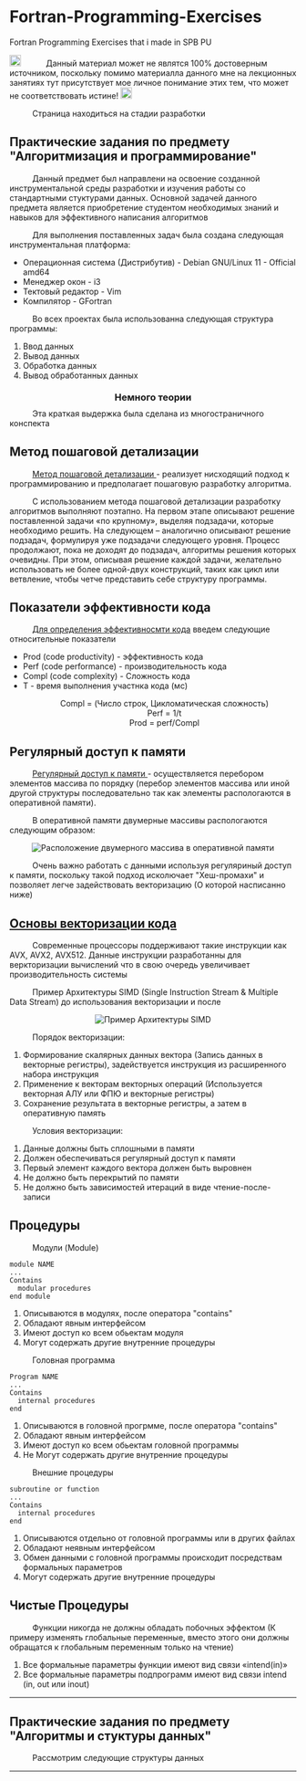 # Fortran-Programming-Exercises
Fortran Programming Exercises that i made in SPB PU
<!DOCTYPE html>
<html>
 <head>
  <meta charset="utf-8">
  <link href=”style.css” rel=”stylesheet”>
  <title></title>
  <style>
  hr {
    border: none; /* Убираем границу */
    background-color: gray; /* Цвет линии */
    height: 2px; /* Толщина линии */
    }
  p1 {
    margin-left: 40px;
  }
  h3{
    text-align: center;
    margin-top: 20px;
    margin-bottom: 10px;
  }

  </style>
 </head>
 <body>
  <img src="https://raw.githubusercontent.com/VAsiaa/Fortran-Programming-Exercises/main/Pics/warning.png" width=20 alt="WARNIONG!">
   <p1>Данный материал может не являтся 100% достоверным источником, поскольку помимо материалла данного мне на лекционных занятиях тут присутствует мое личное понимание этих тем, что может не соответствовать истине!</p1>
  <img src="https://raw.githubusercontent.com/VAsiaa/Fortran-Programming-Exercises/main/Pics/warning.png" width=20 alt="WARNIONG!">

  <p1>Страница находиться на стадии разработки<p1>

  <h2>Практические задания по предмету "Алгоритмизация и программирование"</h2>
  <p1>Данный предмет был направлени  на освоение созданной инструментальной среды разработки и изучения работы со стандартными стуктурами данных. Основной задачей данного предмета является приобретение студентом необходимых знаний и навыков для эффективного написания алгоритмов</p1>

  <p1>Для выполнения поставленных задач была создана следующая инструментальная платформа:</p1>
  <ul>
      <li>Операционная система (Дистрибутив) - Debian GNU/Linux 11 - Official amd64 </li>
      <li>Менеджер окон - i3</li>
      <li>Тектовый редактор - Vim</li>
      <li>Компилятор - GFortran</li>
   </ul>
     <p1>Во всех проектах была использованна следующая структура программы:</p1>

  <ol>
    <li>Ввод данных</li>
    <li>Вывод данных</li>
    <li>Обработка данных</li>
    <li>Вывод обработанных данных</li>
  </ol>
  <h3>Немного теории</h3>
  <p1>Эта краткая выдержка была сделана из многостраничного конспекта</p1>


  <h2>Метод пошаговой детализации</h2>
  <p1><u>Метод пошаговой детализации </u> - реализует нисходящий подход к программированию и предполагает пошаговую разработку алгоритма.</p1>

  <p1>С использованием метода пошаговой детализации разработку алгоритмов выполняют поэтапно. На первом этапе описывают решение поставленной задачи «по крупному», выделяя подзадачи, которые необходимо решить. На следующем – аналогично описывают решение подзадач, формулируя уже подзадачи следующего уровня. Процесс продолжают, пока не доходят до подзадач, алгоритмы решения которых очевидны. При этом, описывая решение каждой задачи, желательно использовать не более одной-двух конструкций, таких как цикл или ветвление, чтобы четче представить себе структуру программы.</p1>

  <h2>Показатели эффективности кода</h2>

  <p1><u>Для определения эффективносмти кода</u> введем следующие относительные показатели</p1>

  <ul>
      <li>Prod (code productivity) - эффективность кода</li>
      <li>Perf (code performance) - производительность кода</li>
      <li>Compl (code complexity) - Сложность кода</li>
      <li>T - время выполнения участнка кода (мс)</li>
  </ul>

  <center><p1>Compl = (Число строк, Цикломатическая сложность)</p1></center>

  <center><p1>Perf = 1/t </p1></center>

  <center><p1>Prod = perf/Compl </p1></center>

  <h2>Регулярный доступ к памяти </h2>
  <p1><u>Регулярный доступ к памяти  </u> - осуществляется перебором элементов массива по порядку (перебор элементов массива или иной другой структуры последовательно так как элементы распологаются в оперативной памяти).</p1>

  <p1>В оперативной памяти двумерные массивы распологаются следующим образом: </p1>
  <center><img src="https://raw.githubusercontent.com/VAsiaa/Fortran-Programming-Exercises/main/Pics/pic2.png" alt="Расположение двумерного массива в оперативной памяти"></center>

  <p1>Очень важно работать с данными используя регуляриный доступ к памяти, поскольку такой подход исколючает "Хеш-промахи" и позволяет легче задействовать векторизацию (О которой насписанно ниже)</p1>

  <h2><u>Основы векторизации кода </u> </h2>

  <p1>Современные процессоры поддерживают такие инструкции как AVX, AVX2, AVX512. Данные инструкции разработанны для веркторизации вычислений что в свою очередь увеличивает производительность системы</p1>

  <p1>Пример Архитектуры SIMD (Single Instruction Stream & Multiple Data Stream) до использования векторизации и после</p1>
 <center><img src="https://raw.githubusercontent.com/VAsiaa/Fortran-Programming-Exercises/main/Pics/pic3.png" alt="Пример Архитектуры SIMD"></center>

  <p1>Порядок векторизации:</p1>
  <ol>
    <li>Формирование скалярных данных вектора (Запись данных в векторные регистры), задействуется инструкция из расширенного набора инструкция</li>
    <li>Применение к векторам векторных операций (Используется векторная АЛУ или ФПЮ и векторные регистры)</li>
    <li>Сохранение результата в векторные регистры, а затем в оперативную память</li>
  </ol>

  <p1>Условия векторизации:</p1>
  <ol>
    <li>Данные должны быть сплошными в памяти</li>
    <li>Должен обеспечиваться регулярный доступ к памяти</li>
    <li>Первый элемент каждого вектора должен быть выровнен</li>
    <li>Не должно быть перекрытий по памяти</li>
    <li>Не должно быть зависимостей итераций в виде чтение-после-записи </li>
  </ol>

  <h2>Процедуры</h2>

  <p1>Модули (Module)</p1>
  
    module NAME
    ...
    Contains
      modular procedures
    end module

  <ol>
    <li>Описываются в модулях, после оператора "contains"</li>
    <li>Обладают явным интерфейсом</li>
    <li>Имеют доступ ко всем обьектам модуля</li>
    <li>Могут содержать другие внутренние процедуры</li>
  </ol>

  <p1>Головная программа</p1>

    Program NAME
    ...
    Contains
      internal procedures
    end 

  <ol>
    <li>Описываются в головной прогрмме, после оператора "contains"</li>
    <li>Обладают явным интерфейсом</li>
    <li>Имеют доступ ко всем обьектам головной программы</li>
    <li>Не Могут содержать другие внутренние процедуры</li>
  </ol>

  <p1>Внешние процедуры</p1>

    subroutine or function
    ...
    Contains
      internal procedures
    end 

  <ol>
    <li>Описываются отдельно от головной программы или в других файлах</li>
    <li>Обладают неявным интерфейсом</li>
    <li>Обмен данными с головной программы происходит посредствам формальных параметров</li>
    <li>Могут содержать другие внутренние процедуры</li>
  </ol>

 <h2>Чистые Процедуры</h2>
 <p1>Функции никогда не должны обладать побочных эффектом (К примеру изменять глобальные переменные, вместо этого они должны обращатся к глобальным переменным только на чтение)<p1>

  <ol>
    <li>Все формальные параметры функции имеют вид связи «intend(in)»</li>
    <li>Все формальные параметры подпрограмм имеют вид связи intend (in, out или inout)</li>
  </ol>



  <hr>
  <h2>Практические задания по предмету "Алгоритмы и стуктуры данных"</h2>
 
  <p1>Рассмотрим следующие структуры данных</p1>


<hr>
 </body>
</html>




